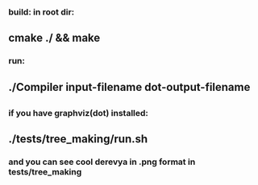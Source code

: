 ### build: in root dir:
## cmake ./ && make
### run:
## ./Compiler input-filename dot-output-filename
##
### if you have graphviz(dot) installed:
## ./tests/tree_making/run.sh
### and you can see cool derevya in .png format in tests/tree_making

